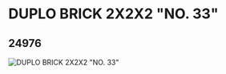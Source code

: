 # DUPLO BRICK 2X2X2 "NO. 33"
## 24976
![DUPLO BRICK 2X2X2 "NO. 33"](https://lc-www-live-s.legocdn.com/media/bricks/5/2/6136463.jpg)
